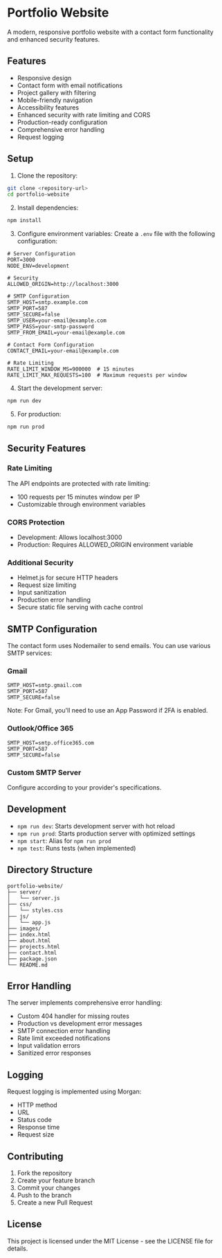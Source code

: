 # Portfolio Website

A modern, responsive portfolio website with a contact form functionality and enhanced security features.

## Features

- Responsive design
- Contact form with email notifications
- Project gallery with filtering
- Mobile-friendly navigation
- Accessibility features
- Enhanced security with rate limiting and CORS
- Production-ready configuration
- Comprehensive error handling
- Request logging

## Setup

1. Clone the repository:
```bash
git clone <repository-url>
cd portfolio-website
```

2. Install dependencies:
```bash
npm install
```

3. Configure environment variables:
   Create a `.env` file with the following configuration:
```
# Server Configuration
PORT=3000
NODE_ENV=development

# Security
ALLOWED_ORIGIN=http://localhost:3000

# SMTP Configuration
SMTP_HOST=smtp.example.com
SMTP_PORT=587
SMTP_SECURE=false
SMTP_USER=your-email@example.com
SMTP_PASS=your-smtp-password
SMTP_FROM_EMAIL=your-email@example.com

# Contact Form Configuration
CONTACT_EMAIL=your-email@example.com

# Rate Limiting
RATE_LIMIT_WINDOW_MS=900000  # 15 minutes
RATE_LIMIT_MAX_REQUESTS=100  # Maximum requests per window
```

4. Start the development server:
```bash
npm run dev
```

5. For production:
```bash
npm run prod
```

## Security Features

### Rate Limiting
The API endpoints are protected with rate limiting:
- 100 requests per 15 minutes window per IP
- Customizable through environment variables

### CORS Protection
- Development: Allows localhost:3000
- Production: Requires ALLOWED_ORIGIN environment variable

### Additional Security
- Helmet.js for secure HTTP headers
- Request size limiting
- Input sanitization
- Production error handling
- Secure static file serving with cache control

## SMTP Configuration

The contact form uses Nodemailer to send emails. You can use various SMTP services:

### Gmail
```
SMTP_HOST=smtp.gmail.com
SMTP_PORT=587
SMTP_SECURE=false
```
Note: For Gmail, you'll need to use an App Password if 2FA is enabled.

### Outlook/Office 365
```
SMTP_HOST=smtp.office365.com
SMTP_PORT=587
SMTP_SECURE=false
```

### Custom SMTP Server
Configure according to your provider's specifications.

## Development

- `npm run dev`: Starts development server with hot reload
- `npm run prod`: Starts production server with optimized settings
- `npm start`: Alias for `npm run prod`
- `npm test`: Runs tests (when implemented)

## Directory Structure

```
portfolio-website/
├── server/
│   └── server.js
├── css/
│   └── styles.css
├── js/
│   └── app.js
├── images/
├── index.html
├── about.html
├── projects.html
├── contact.html
├── package.json
└── README.md
```

## Error Handling

The server implements comprehensive error handling:
- Custom 404 handler for missing routes
- Production vs development error messages
- SMTP connection error handling
- Rate limit exceeded notifications
- Input validation errors
- Sanitized error responses

## Logging

Request logging is implemented using Morgan:
- HTTP method
- URL
- Status code
- Response time
- Request size

## Contributing

1. Fork the repository
2. Create your feature branch
3. Commit your changes
4. Push to the branch
5. Create a new Pull Request

## License

This project is licensed under the MIT License - see the LICENSE file for details. 
